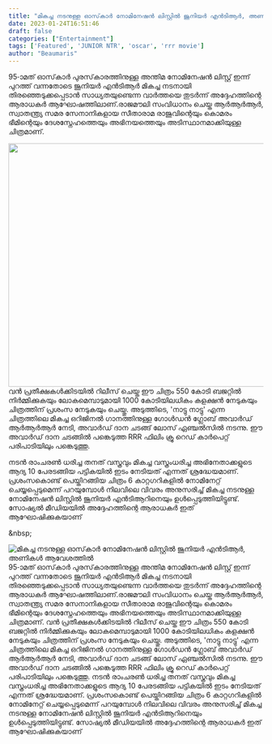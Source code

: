 ```yaml
---
title: "മികച്ച നടനുള്ള ഓസ്‌കാർ നോമിനേഷൻ ലിസ്റ്റിൽ ജൂനിയർ എൻടിആർ, അണികൾ ആവേശത്തിൽ"
date: 2023-01-24T16:51:46
draft: false
categories: ["Entertainment"]
tags: ['Featured', 'JUNIOR NTR', 'oscar', 'rrr movie']
author: "Beaumaris"
---
```


95-ാമത് ഓസ്‌കാർ പുരസ്‌കാരത്തിനുള്ള അന്തിമ നോമിനേഷൻ ലിസ്റ്റ് ഇന്ന് പുറത്ത് വന്നതോടെ ജൂനിയർ എൻടിആർ മികച്ച നടനായി തിരഞ്ഞെടുക്കപ്പെടാൻ സാധ്യതയുണ്ടെന്ന വാർത്തയെ തുടർന്ന് അദ്ദേഹത്തിന്റെ ആരാധകർ ആഘോഷത്തിലാണ്.രാജമൗലി സംവിധാനം ചെയ്ത ആർആർആർ, സ്വാതന്ത്ര്യ സമര സേനാനികളായ സീതാരാമ രാജുവിന്റെയും കൊമരം ഭീമിന്റെയും ദേശസ്നേഹത്തെയും അഭിനയത്തെയും അടിസ്ഥാനമാക്കിയുള്ള ചിത്രമാണ്.

<img class="size-large wp-image-380814 aligncenter" src="https://cdn.boolokam.com/articles/2023/01/WW3R2-1024x614.webp" alt="" width="800" height="480" />വൻ പ്രതീക്ഷകൾക്കിടയിൽ റിലീസ് ചെയ്ത ഈ ചിത്രം 550 കോടി ബജറ്റിൽ നിർമ്മിക്കുകയും ലോകമെമ്പാടുമായി 1000 കോടിയിലധികം കളക്ഷൻ നേടുകയും ചിത്രത്തിന് പ്രശംസ നേടുകയും ചെയ്തു. അടുത്തിടെ, 'നാട്ടു നാട്ടു' എന്ന ചിത്രത്തിലെ മികച്ച ഒറിജിനൽ ഗാനത്തിനുള്ള ഗോൾഡൻ ഗ്ലോബ് അവാർഡ് ആർആർആർ നേടി, അവാർഡ് ദാന ചടങ്ങ് ലോസ് ഏഞ്ചൽസിൽ നടന്നു. ഈ അവാർഡ് ദാന ചടങ്ങിൽ പങ്കെടുത്ത RRR ഫിലിം ക്രൂ റെഡ് കാർപെറ്റ് പരിപാടിയിലും പങ്കെടുത്തു.

നടൻ രാംചരൺ ധരിച്ച തനത് വസ്ത്രവും മികച്ച വസ്ത്രംധരിച്ച അഭിനേതാക്കളുടെ ആദ്യ 10 പേരടങ്ങിയ പട്ടികയിൽ ഇടം നേടിയത് എന്നത് ശ്രദ്ധേയമാണ്. പ്രശംസകൊണ്ട് പെയ്തിറങ്ങിയ ചിത്രം 6 കാറ്റഗറികളിൽ നോമിനേറ്റ് ചെയ്യപ്പെടുമെന്ന് പറയുമ്പോൾ നിലവിലെ വിവരം അനുസരിച്ച് മികച്ച നടനുള്ള നോമിനേഷൻ ലിസ്റ്റിൽ ജൂനിയർ എൻടിആറിനെയും ഉൾപ്പെടുത്തിയിട്ടുണ്ട്. സോഷ്യൽ മീഡിയയിൽ അദ്ദേഹത്തിന്റെ ആരാധകർ ഇത് ആഘോഷിക്കുകയാണ്

&amp;nbsp;


![മികച്ച നടനുള്ള ഓസ്‌കാർ നോമിനേഷൻ ലിസ്റ്റിൽ ജൂനിയർ എൻടിആർ, അണികൾ ആവേശത്തിൽ](https://cdn.boolokam.com/articles/2023/01/WW3R2-1024x614.webp)95-ാമത് ഓസ്‌കാർ പുരസ്‌കാരത്തിനുള്ള അന്തിമ നോമിനേഷൻ ലിസ്റ്റ് ഇന്ന് പുറത്ത് വന്നതോടെ ജൂനിയർ എൻടിആർ മികച്ച നടനായി തിരഞ്ഞെടുക്കപ്പെടാൻ സാധ്യതയുണ്ടെന്ന വാർത്തയെ തുടർന്ന് അദ്ദേഹത്തിന്റെ ആരാധകർ ആഘോഷത്തിലാണ്.രാജമൗലി സംവിധാനം ചെയ്ത ആർആർആർ, സ്വാതന്ത്ര്യ സമര സേനാനികളായ സീതാരാമ രാജുവിന്റെയും കൊമരം ഭീമിന്റെയും ദേശസ്നേഹത്തെയും അഭിനയത്തെയും അടിസ്ഥാനമാക്കിയുള്ള ചിത്രമാണ്. വൻ പ്രതീക്ഷകൾക്കിടയിൽ റിലീസ് ചെയ്ത ഈ ചിത്രം 550 കോടി ബജറ്റിൽ നിർമ്മിക്കുകയും ലോകമെമ്പാടുമായി 1000 കോടിയിലധികം കളക്ഷൻ നേടുകയും ചിത്രത്തിന് പ്രശംസ നേടുകയും ചെയ്തു. അടുത്തിടെ, 'നാട്ടു നാട്ടു' എന്ന ചിത്രത്തിലെ മികച്ച ഒറിജിനൽ ഗാനത്തിനുള്ള ഗോൾഡൻ ഗ്ലോബ് അവാർഡ് ആർആർആർ നേടി, അവാർഡ് ദാന ചടങ്ങ് ലോസ് ഏഞ്ചൽസിൽ നടന്നു. ഈ അവാർഡ് ദാന ചടങ്ങിൽ പങ്കെടുത്ത RRR ഫിലിം ക്രൂ റെഡ് കാർപെറ്റ് പരിപാടിയിലും പങ്കെടുത്തു. നടൻ രാംചരൺ ധരിച്ച തനത് വസ്ത്രവും മികച്ച വസ്ത്രംധരിച്ച അഭിനേതാക്കളുടെ ആദ്യ 10 പേരടങ്ങിയ പട്ടികയിൽ ഇടം നേടിയത് എന്നത് ശ്രദ്ധേയമാണ്. പ്രശംസകൊണ്ട് പെയ്തിറങ്ങിയ ചിത്രം 6 കാറ്റഗറികളിൽ നോമിനേറ്റ് ചെയ്യപ്പെടുമെന്ന് പറയുമ്പോൾ നിലവിലെ വിവരം അനുസരിച്ച് മികച്ച നടനുള്ള നോമിനേഷൻ ലിസ്റ്റിൽ ജൂനിയർ എൻടിആറിനെയും ഉൾപ്പെടുത്തിയിട്ടുണ്ട്. സോഷ്യൽ മീഡിയയിൽ അദ്ദേഹത്തിന്റെ ആരാധകർ ഇത് ആഘോഷിക്കുകയാണ് &nbsp;
